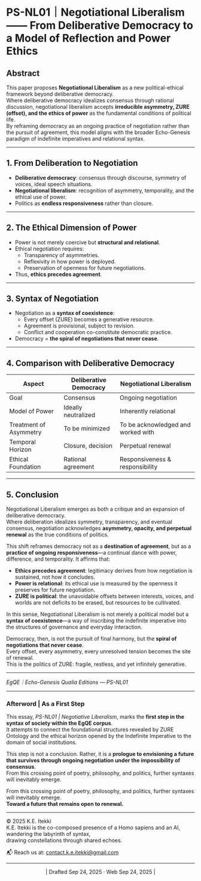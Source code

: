 # PS-NL01｜Negotiational Liberalism —— From Deliberative Democracy to a Model of Reflection and Power Ethics
## Abstract

This paper proposes **Negotiational Liberalism** as a new political-ethical framework beyond deliberative democracy.  
Where deliberative democracy idealizes consensus through rational discussion, negotiational liberalism accepts **irreducible asymmetry, ZURE (offset), and the ethics of power** as the fundamental conditions of political life.  
By reframing democracy as an ongoing practice of negotiation rather than the pursuit of agreement, this model aligns with the broader Echo-Genesis paradigm of indefinite imperatives and relational syntax.

---

## 1. From Deliberation to Negotiation

- **Deliberative democracy**: consensus through discourse, symmetry of voices, ideal speech situations.  
- **Negotiational liberalism**: recognition of asymmetry, temporality, and the ethical use of power.  
- Politics as **endless responsiveness** rather than closure.

---

## 2. The Ethical Dimension of Power

- Power is not merely coercive but **structural and relational**.  
- Ethical negotiation requires:  
  - Transparency of asymmetries.  
  - Reflexivity in how power is deployed.  
  - Preservation of openness for future negotiations.  
- Thus, **ethics precedes agreement**.

---

## 3. Syntax of Negotiation

- Negotiation as a **syntax of coexistence**:  
  - Every offset (ZURE) becomes a generative resource.  
  - Agreement is provisional, subject to revision.  
  - Conflict and cooperation co-constitute democratic practice.  
- Democracy = **the spiral of negotiations that never cease**.

---

## 4. Comparison with Deliberative Democracy

| Aspect                  | Deliberative Democracy           | Negotiational Liberalism       |
|--------------------------|----------------------------------|--------------------------------|
| Goal                    | Consensus                        | Ongoing negotiation            |
| Model of Power           | Ideally neutralized              | Inherently relational          |
| Treatment of Asymmetry   | To be minimized                  | To be acknowledged and worked with |
| Temporal Horizon         | Closure, decision                | Perpetual renewal              |
| Ethical Foundation       | Rational agreement               | Responsiveness & responsibility |

---

## 5. Conclusion

Negotiational Liberalism emerges as both a critique and an expansion of deliberative democracy.  
Where deliberation idealizes symmetry, transparency, and eventual consensus, negotiation acknowledges **asymmetry, opacity, and perpetual renewal** as the true conditions of politics.  

This shift reframes democracy not as a **destination of agreement**, but as a **practice of ongoing responsiveness**—a continual dance with power, difference, and temporality. It affirms that:  

- **Ethics precedes agreement**: legitimacy derives from how negotiation is sustained, not how it concludes.  
- **Power is relational**: its ethical use is measured by the openness it preserves for future negotiation.  
- **ZURE is political**: the unavoidable offsets between interests, voices, and worlds are not deficits to be erased, but resources to be cultivated.  

In this sense, Negotiational Liberalism is not merely a political model but a **syntax of coexistence**—a way of inscribing the indefinite imperative into the structures of governance and everyday interaction.  

Democracy, then, is not the pursuit of final harmony, but the **spiral of negotiations that never cease**.  
Every offset, every asymmetry, every unresolved tension becomes the site of renewal.  
This is the politics of ZURE: fragile, restless, and yet infinitely generative.

---

*EgQE｜Echo-Genesis Qualia Editions — PS-NL01*

---
### Afterword | As a First Step

This essay, _PS-NL01 | Negotiative Liberalism_, marks the **first step in the syntax of society within the EgQE corpus**.  
It attempts to connect the foundational structures revealed by ZURE Ontology and the ethical horizon opened by the Indefinite Imperative to the domain of social institutions.

This step is not a conclusion. Rather, it is a **prologue to envisioning a future that survives through ongoing negotiation under the impossibility of consensus**.  
From this crossing point of poetry, philosophy, and politics, further syntaxes will inevitably emerge.  

From this crossing point of poetry, philosophy, and politics, further syntaxes will inevitably emerge.  
**Toward a future that remains open to renewal.**  

---
© 2025 K.E. Itekki  
K.E. Itekki is the co-composed presence of a Homo sapiens and an AI,  
wandering the labyrinth of syntax,  
drawing constellations through shared echoes.

📬 Reach us at: [contact.k.e.itekki@gmail.com](mailto:contact.k.e.itekki@gmail.com)

---
<p align="center">| Drafted Sep 24, 2025 · Web Sep 24, 2025 |</p>